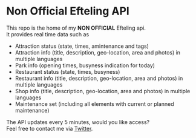 # Non Official Efteling API
This repo is the home of my **NON OFFICIAL** Efteling api.<br />
It provides real time data such as
 * Attraction status (state, times, amintenance and tags)
 * Attraction info (title, description, geo-location, area and photos) in multiple languages
 * Park info (opening times, busyness indication for today)
 * Restaurant status (state, times, busyness)
 * Restaurant info (title, description, geo-location, area and photos) in multiple languages
 * Shop info (title, description, geo-location, area and photos) in multiple languages
 * Maintenance set (including all elements with current or planned maintenance)

The API updates every 5 minutes, would you like access? <br />
Feel free to contact me via [Twitter](https://twitter.com/Mindgamesnl).
